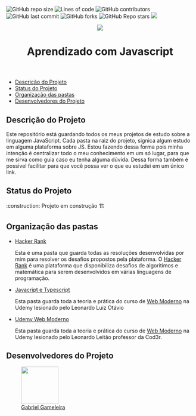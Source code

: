 ![GitHub repo size](https://img.shields.io/github/repo-size/GAMELEIRA/portfolio)
![Lines of code](https://img.shields.io/tokei/lines/github/GAMELEIRA/portfolio)
![GitHub contributors](https://img.shields.io/github/contributors/GAMELEIRA/portfolio)
![GitHub last commit](https://img.shields.io/github/last-commit/GAMELEIRA/portfolio)
![GitHub forks](https://img.shields.io/github/forks/GAMELEIRA/portfolio?style=social)
![GitHub Repo stars](https://img.shields.io/github/stars/GAMELEIRA/portfolio?style=social)
![](https://visitor-badge.glitch.me/badge?page_id=javascript)

<a href="https://gameleira.github.io/portfolio/" target="_blank">
  <div align="center">
    <img src="https://user-images.githubusercontent.com/42386775/207675122-00279b3d-e87a-4f9c-b459-5364a9fde501.svg">
  </div>
</a>
<header align="center">
  <h1 align="center"> Aprendizado com Javascript </h1>
</header>
<nav>
  <ul>
    <li>
      <a href="#description-project"">Descrição do Projeto</a>
    </li>
    <li>
      <a href="#status-project">Status do Projeto</a>
    </li>
    <li>
      <a href="#mass-organization">Organização das pastas</a>
    </li>
    <li>
      <a href="#project-developers">Desenvolvedores do Projeto</a>
    </li>
  </ul>
</nav>
<section id="description-project">
  <h2>Descrição do Projeto</h2>
  <p>Este repositório está guardando todos os meus projetos de     estudo sobre a linguagem JavaScript. Cada pasta na raiz do projeto, signica algum estudo em alguma plataforma sobre JS. 
    Estou fazendo dessa forma pois minha intenção é centralizar todo o meu conhecimento em um só lugar, para que me sirva como guia caso eu tenha alguma dúvida. Dessa forma também é possivel facilitar para que você possa ver o que eu estudei em um único link. </p>
</section>
<section id="status-project">
  <h2>Status do Projeto</h2>
  :construction: Projeto em construção 🏗️
</section>
<section id="mass organization">
  <h2>Organização das pastas</h2>
  <ul>  
    <li>
        <a href="https://github.com/GAMELEIRA/javascript/tree/main/hacker-rank">Hacker Rank</a>
        <p>Esta é uma pasta que guarda todas as resoluções desenvolvidas por mim para resolver os desafios propostos pela plataforma. O <a href="https://www.hackerrank.com/">Hacker Rank</a> é uma plataforma que disponibiliza desafios de algoritimos e matemática para serem desenvolvidos em várias linguagens de programação.<p>
    </li>
    <li>
        <a href="https://github.com/GAMELEIRA/javascript/tree/main/javascript-typescript">Javacript e Typescript</a>
        <p>Esta pasta guarda toda a teoria e prática do curso de <a href="https://www.udemy.com/course/curso-de-javascript-moderno-do-basico-ao-avancado/">Web Moderno</a> na Udemy lesionado pelo Leonardo Luiz Otávio <p>
    </li>
    <li>
        <a href="https://github.com/GAMELEIRA/javascript/tree/main/udemy-web-moderno">Udemy Web Moderno</a>
        <p>Esta pasta guarda toda a teoria e prática do curso de <a href="https://www.udemy.com/course/curso-web/">Web Moderno</a> na Udemy lesionado pelo Leonardo Leitão professor da Cod3r.</p>
    </li>
  <ul>                                    
</section>
<section id="project-developers">
  <h2>Desenvolvedores do Projeto</h2>
  <a href="https://github.com/GAMELEIRA">                             
    <figure>         
      <img whidth="100px" height="100px" src="https://user-images.githubusercontent.com/42386775/207705012-e87ef9d0-f7c1-4ab0-847e-3a41843e2127.png">
       <br>
      <figcaption>Gabriel Gameleira</figcaption>                                                                                                         
     </figure>
   </a>
</section>
